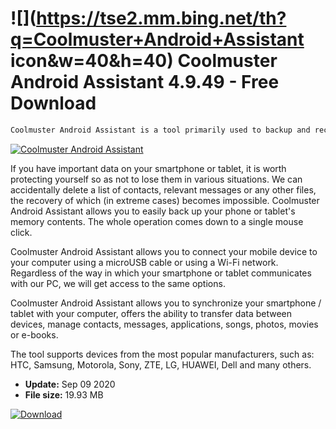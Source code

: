 # ![](https://tse2.mm.bing.net/th?q=Coolmuster+Android+Assistant icon&w=40&h=40) Coolmuster Android Assistant 4.9.49 - Free Download

```sh
Coolmuster Android Assistant is a tool primarily used to backup and recover data from mobile devices working under the control of the Android operating system.
```
[![Coolmuster Android Assistant](https://gallery.dpcdn.pl/imgc/Tools/82118/g_-_420x350_1.5_-_x9302b830-e5dd-472a-89e9-6b8da76130e1.jpg)](https://softexe.net/win/hobbies-lifestyle/mobile/coolmuster-android-assistant:hhfg.html)

If you have important data on your smartphone or tablet, it is worth protecting yourself so as not to lose them in various situations. We can accidentally delete a list of contacts, relevant messages or any other files, the recovery of which (in extreme cases) becomes impossible. Coolmuster Android Assistant allows you to easily back up your phone or tablet's memory contents. The whole operation comes down to a single mouse click.
 
 Coolmuster Android Assistant allows you to connect your mobile device to your computer using a microUSB cable or using a Wi-Fi network. Regardless of the way in which your smartphone or tablet communicates with our PC, we will get access to the same options.
 
 Coolmuster Android Assistant allows you to synchronize your smartphone / tablet with your computer, offers the ability to transfer data between devices, manage contacts, messages, applications, songs, photos, movies or e-books. 
 
 The tool supports devices from the most popular manufacturers, such as: HTC, Samsung, Motorola, Sony, ZTE, LG, HUAWEI, Dell and many others.


- **Update:** Sep 09 2020
- **File size:** 19.93 MB

[![Download](https://cdn.softexe.net/static/img/download.png)](https://softexe.net/win/hobbies-lifestyle/mobile/coolmuster-android-assistant:hhfg.html)

